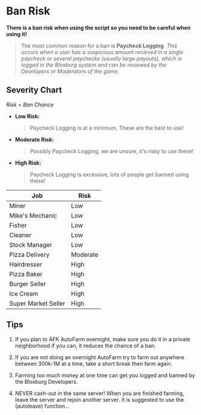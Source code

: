 # Ban Risk

**There is a ban risk when using the script so you need to be careful when using it!** 

> The most common reason for a ban is **Paycheck Logging**.
> *This occurs when a user has a suspicious amount recieved in a single paycheck or several paychecks (usually large payouts), which is logged in the Bloxburg system and can be reviewed by the Developers or Moderators of the game.*

## Severity Chart

*Risk = Ban Chance*

- **Low Risk:** 
    
    > Paycheck Logging is at a minimum, These are the best to use!

- **Moderate Risk:** 
    
    > Possibly Paycheck Logging, we are unsure, it's risky to use these!

- **High Risk:** 
    
    > Paycheck Logging is excessive, lots of people get banned using these!

|Job                |Risk      |
|-------------------|----------|
|Miner              |Low       |
|Mike's Mechanic    |Low       |
|Fisher             |Low       |
|Cleaner            |Low       |
|Stock Manager      |Low       |
|Pizza Delivery     |Moderate  |
|Hairdresser        |High      |
|Pizza Baker        |High      |
|Burger Seller      |High      |
|Ice Cream          |High      |
|Super Market Seller|High      |

## Tips

1. If you plan to AFK AutoFarm overnight, make sure you do it in a private neighborhood if you can, it reduces the chance of a ban. 

2. If you are not doing an overnight AutoFarm try to farm out anywhere between 300k-1M at a time, take a short break then farm again. 

3. Farming too much money at one time can get you logged and banned by the Bloxburg Developers. 

4. NEVER cash-out in the same server! When you are finished farming, leave the server and rejoin another server. It is suggested to use the (autoleave) function...